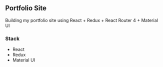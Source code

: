 ## Portfolio Site
Building my portfolio site using React + Redux + React Router 4 + Material UI

### Stack

- React
- Redux
- Material UI
